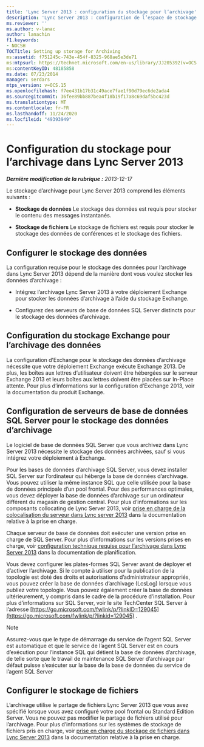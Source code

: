 ```yaml
---
title: 'Lync Server 2013 : configuration du stockage pour l’archivage'
description: 'Lync Server 2013 : configuration de l’espace de stockage pour l’archivage.'
ms.reviewer: ''
ms.author: v-lanac
author: lanachin
f1.keywords:
- NOCSH
TOCTitle: Setting up storage for Archiving
ms:assetid: f751245c-743e-454f-8325-968ae5e3de71
ms:mtpsurl: https://technet.microsoft.com/en-us/library/JJ205392(v=OCS.15)
ms:contentKeyID: 48185858
ms.date: 07/23/2014
manager: serdars
mtps_version: v=OCS.15
ms.openlocfilehash: f7ee431b17b31c49ace7fae1f90d79ec6de2ada4
ms.sourcegitcommit: 36fee89bb887bea4f18b19f17a8c69daf5bc423d
ms.translationtype: MT
ms.contentlocale: fr-FR
ms.lasthandoff: 11/24/2020
ms.locfileid: "49393949"
---
```

# <a name="setting-up-storage-for-archiving-in-lync-server-2013"></a>Configuration du stockage pour l’archivage dans Lync Server 2013

<div data-xmlns="http://www.w3.org/1999/xhtml">

<div class="topic" data-xmlns="http://www.w3.org/1999/xhtml" data-msxsl="urn:schemas-microsoft-com:xslt" data-cs="https://msdn.microsoft.com/">

<div data-asp="https://msdn2.microsoft.com/asp">



</div>

<div id="mainSection">

<div id="mainBody">

<span> </span>

_**Dernière modification de la rubrique :** 2013-12-17_

Le stockage d’archivage pour Lync Server 2013 comprend les éléments suivants :

  - **Stockage de données**   Le stockage des données est requis pour stocker le contenu des messages instantanés.

  - **Stockage de fichiers**   Le stockage de fichiers est requis pour stocker le stockage des données de conférences et le stockage des fichiers.

<div>

## <a name="setting-up-data-storage"></a>Configurer le stockage des données

La configuration requise pour le stockage des données pour l’archivage dans Lync Server 2013 dépend de la manière dont vous voulez stocker les données d’archivage :

  - Intégrez l’archivage Lync Server 2013 à votre déploiement Exchange pour stocker les données d’archivage à l’aide du stockage Exchange.

  - Configurez des serveurs de base de données SQL Server distincts pour le stockage des données d’archivage.

<div>

## <a name="setting-up-exchange-storage-for-archiving-data"></a>Configuration du stockage Exchange pour l’archivage des données

La configuration d’Exchange pour le stockage des données d’archivage nécessite que votre déploiement Exchange exécute Exchange 2013. De plus, les boîtes aux lettres d’utilisateur doivent être hébergées sur le serveur Exchange 2013 et leurs boîtes aux lettres doivent être placées sur In-Place attente. Pour plus d’informations sur la configuration d’Exchange 2013, voir la documentation du produit Exchange.

</div>

<div>

## <a name="setting-up-sql-server-database-servers-for-storage-of-archiving-data"></a>Configuration de serveurs de base de données SQL Server pour le stockage des données d’archivage

Le logiciel de base de données SQL Server que vous archivez dans Lync Server 2013 nécessite le stockage des données archivées, sauf si vous intégrez votre déploiement à Exchange.

Pour les bases de données d’archivage SQL Server, vous devez installer SQL Server sur l’ordinateur qui héberge la base de données d’archivage. Vous pouvez utiliser la même instance SQL que celle utilisée pour la base de données principale d’un pool frontal. Pour des performances optimales, vous devez déployer la base de données d’archivage sur un ordinateur différent du magasin de gestion central. Pour plus d’informations sur les composants collocating de Lync Server 2013, voir [prise en charge de la colocalisation du serveur dans Lync server 2013](lync-server-2013-supported-server-collocation.md) dans la documentation relative à la prise en charge.

Chaque serveur de base de données doit exécuter une version prise en charge de SQL Server. Pour plus d’informations sur les versions prises en charge, voir [configuration technique requise pour l’archivage dans Lync Server 2013](lync-server-2013-technical-requirements-for-archiving.md) dans la documentation de planification.

Vous devez configurer les plates-formes SQL Server avant de déployer et d’activer l’archivage. Si le compte à utiliser pour la publication de la topologie est doté des droits et autorisations d’administrateur appropriés, vous pouvez créer la base de données d’archivage (LcsLog) lorsque vous publiez votre topologie. Vous pouvez également créer la base de données ultérieurement, y compris dans le cadre de la procédure d’installation. Pour plus d’informations sur SQL Server, voir le site TechCenter SQL Server à l’adresse [https://go.microsoft.com/fwlink/p/?linkID=129045](https://go.microsoft.com/fwlink/p/?linkid=129045) .

<div>


> [!NOTE]  
> Assurez-vous que le type de démarrage du service de l’agent SQL Server est automatique et que le service de l’agent SQL Server est en cours d’exécution pour l’instance SQL qui détient la base de données d’archivage, de telle sorte que le travail de maintenance SQL Server d’archivage par défaut puisse s’exécuter sur la base de la base de données du service de l’agent SQL Server



</div>

</div>

</div>

<div>

## <a name="setting-up-file-storage"></a>Configurer le stockage de fichiers

L’archivage utilise le partage de fichiers Lync Server 2013 que vous avez spécifié lorsque vous avez configuré votre pool frontal ou Standard Edition Server. Vous ne pouvez pas modifier le partage de fichiers utilisé pour l’archivage. Pour plus d’informations sur les systèmes de stockage de fichiers pris en charge, voir [prise en charge du stockage de fichiers dans Lync Server 2013](lync-server-2013-file-storage-support.md) dans la documentation relative à la prise en charge.

</div>

</div>

<span> </span>

</div>

</div>

</div>

